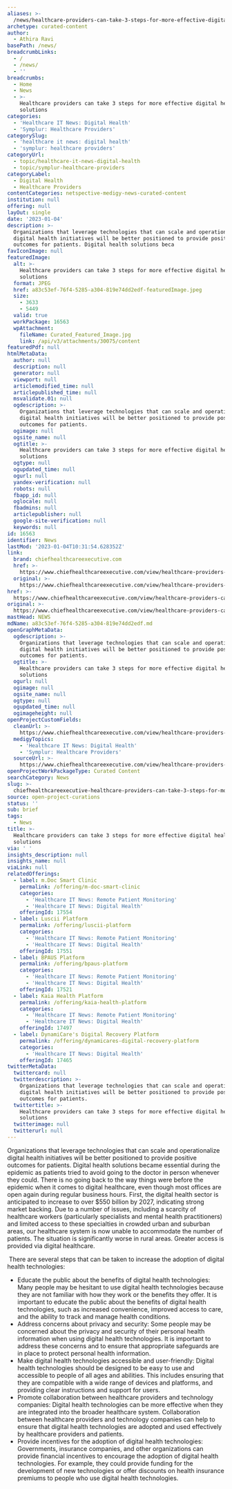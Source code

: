 ```yaml
---
aliases: >-
  /news/healthcare-providers-can-take-3-steps-for-more-effective-digital-health-solutions
archetype: curated-content
author:
  - Athira Ravi
basePath: /news/
breadcrumbLinks:
  - /
  - /news/
  - ''
breadcrumbs:
  - Home
  - News
  - >-
    Healthcare providers can take 3 steps for more effective digital health
    solutions
categories:
  - 'Healthcare IT News: Digital Health'
  - 'Symplur: Healthcare Providers'
categorySlug:
  - 'healthcare it news: digital health'
  - 'symplur: healthcare providers'
categoryUrl:
  - topic/healthcare-it-news-digital-health
  - topic/symplur-healthcare-providers
categoryLabel:
  - Digital Health
  - Healthcare Providers
contentCategories: netspective-medigy-news-curated-content
institution: null
offering: null
layOut: single
date: '2023-01-04'
description: >-
  Organizations that leverage technologies that can scale and operationalize
  digital health initiatives will be better positioned to provide positive
  outcomes for patients. Digital health solutions beca
favIconImage: null
featuredImage:
  alt: >-
    Healthcare providers can take 3 steps for more effective digital health
    solutions
  format: JPEG
  href: a83c53ef-76f4-5285-a304-819e74dd2edf-featuredImage.jpeg
  size:
    - 3633
    - 5449
  valid: true
  workPackage: 16563
  wpAttachment:
    fileName: Curated_Featured_Image.jpg
    link: /api/v3/attachments/30075/content
featuredPdf: null
htmlMetaData:
  author: null
  description: null
  generator: null
  viewport: null
  articlemodified_time: null
  articlepublished_time: null
  msvalidate.01: null
  ogdescription: >-
    Organizations that leverage technologies that can scale and operationalize
    digital health initiatives will be better positioned to provide positive
    outcomes for patients. 
  ogimage: null
  ogsite_name: null
  ogtitle: >-
    Healthcare providers can take 3 steps for more effective digital health
    solutions
  ogtype: null
  ogupdated_time: null
  ogurl: null
  yandex-verification: null
  robots: null
  fbapp_id: null
  oglocale: null
  fbadmins: null
  articlepublisher: null
  google-site-verification: null
  keywords: null
id: 16563
identifier: News
lastMod: '2023-01-04T10:31:54.628352Z'
link:
  brand: chiefhealthcareexecutive.com
  href: >-
    https://www.chiefhealthcareexecutive.com/view/healthcare-providers-can-take-3-steps-for-more-effective-digital-health-solutions-angie-stevens
  original: >-
    https://www.chiefhealthcareexecutive.com/view/healthcare-providers-can-take-3-steps-for-more-effective-digital-health-solutions-angie-stevens
href: >-
  https://www.chiefhealthcareexecutive.com/view/healthcare-providers-can-take-3-steps-for-more-effective-digital-health-solutions-angie-stevens
original: >-
  https://www.chiefhealthcareexecutive.com/view/healthcare-providers-can-take-3-steps-for-more-effective-digital-health-solutions-angie-stevens
mastHead: NEWS
mdName: a83c53ef-76f4-5285-a304-819e74dd2edf.md
openGraphMetaData:
  ogdescription: >-
    Organizations that leverage technologies that can scale and operationalize
    digital health initiatives will be better positioned to provide positive
    outcomes for patients. 
  ogtitle: >-
    Healthcare providers can take 3 steps for more effective digital health
    solutions
  ogurl: null
  ogimage: null
  ogsite_name: null
  ogtype: null
  ogupdated_time: null
  ogimageheight: null
openProjectCustomFields:
  cleanUrl: >-
    https://www.chiefhealthcareexecutive.com/view/healthcare-providers-can-take-3-steps-for-more-effective-digital-health-solutions-angie-stevens
  medigyTopics:
    - 'Healthcare IT News: Digital Health'
    - 'Symplur: Healthcare Providers'
  sourceUrl: >-
    https://www.chiefhealthcareexecutive.com/view/healthcare-providers-can-take-3-steps-for-more-effective-digital-health-solutions-angie-stevens
openProjectWorkPackageType: Curated Content
searchCategory: News
slug: >-
  chiefhealthcareexecutive-healthcare-providers-can-take-3-steps-for-more-effective-digital-health-solutions
source: open-project-curations
status: ''
sub: brief
tags:
  - News
title: >-
  Healthcare providers can take 3 steps for more effective digital health
  solutions
via: ' '
insights_description: null
insights_name: null
viaLink: null
relatedOfferings:
  - label: m.Doc Smart Clinic
    permalink: /offering/m-doc-smart-clinic
    categories:
      - 'Healthcare IT News: Remote Patient Monitoring'
      - 'Healthcare IT News: Digital Health'
    offeringId: 17554
  - label: Luscii Platform
    permalink: /offering/luscii-platform
    categories:
      - 'Healthcare IT News: Remote Patient Monitoring'
      - 'Healthcare IT News: Digital Health'
    offeringId: 17551
  - label: BPAUS Platform
    permalink: /offering/bpaus-platform
    categories:
      - 'Healthcare IT News: Remote Patient Monitoring'
      - 'Healthcare IT News: Digital Health'
    offeringId: 17521
  - label: Kaia Health Platform
    permalink: /offering/kaia-health-platform
    categories:
      - 'Healthcare IT News: Remote Patient Monitoring'
      - 'Healthcare IT News: Digital Health'
    offeringId: 17497
  - label: DynamiCare's Digital Recovery Platform
    permalink: /offering/dynamicares-digital-recovery-platform
    categories:
      - 'Healthcare IT News: Digital Health'
    offeringId: 17465
twitterMetaData:
  twittercard: null
  twitterdescription: >-
    Organizations that leverage technologies that can scale and operationalize
    digital health initiatives will be better positioned to provide positive
    outcomes for patients. 
  twittertitle: >-
    Healthcare providers can take 3 steps for more effective digital health
    solutions
  twitterimage: null
  twitterurl: null
---
```

<p>Organizations that leverage technologies that can scale and operationalize digital health initiatives will be better positioned to provide positive outcomes for patients. Digital health solutions became essential during the epidemic as patients tried to avoid going to the doctor in person whenever they could. There is no going back to the way things were before the epidemic when it comes to digital healthcare, even though most offices are open again during regular business hours. First, the digital health sector is anticipated to increase to over $550 billion by 2027, indicating strong market backing. Due to a number of issues, including a scarcity of healthcare workers (particularly specialists and mental health practitioners) and limited access to these specialties in crowded urban and suburban areas, our healthcare system is now unable to accommodate the number of patients. The situation is significantly worse in rural areas. Greater access is provided via digital healthcare.</p><p>&nbsp;There are several steps that can be taken to increase the adoption of digital health technologies:</p><ul><li>Educate the public about the benefits of digital health technologies: Many people may be hesitant to use digital health technologies because they are not familiar with how they work or the benefits they offer. It is important to educate the public about the benefits of digital health technologies, such as increased convenience, improved access to care, and the ability to track and manage health conditions.</li><li>Address concerns about privacy and security: Some people may be concerned about the privacy and security of their personal health information when using digital health technologies. It is important to address these concerns and to ensure that appropriate safeguards are in place to protect personal health information.</li><li>Make digital health technologies accessible and user-friendly: Digital health technologies should be designed to be easy to use and accessible to people of all ages and abilities. This includes ensuring that they are compatible with a wide range of devices and platforms, and providing clear instructions and support for users.</li><li>Promote collaboration between healthcare providers and technology companies: Digital health technologies can be more effective when they are integrated into the broader healthcare system. Collaboration between healthcare providers and technology companies can help to ensure that digital health technologies are adopted and used effectively by healthcare providers and patients.</li><li>Provide incentives for the adoption of digital health technologies: Governments, insurance companies, and other organizations can provide financial incentives to encourage the adoption of digital health technologies. For example, they could provide funding for the development of new technologies or offer discounts on health insurance premiums to people who use digital health technologies.</li></ul>